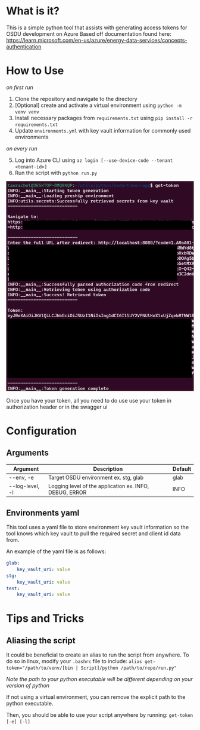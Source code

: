 # What is it?

This is a simple python tool that assists with generating access tokens for OSDU development on Azure
Based off documentation found here:
https://learn.microsoft.com/en-us/azure/energy-data-services/concepts-authentication

# How to Use

*on first run*

1. Clone the repository and navigate to the directory
2. [Optional] create and activate a virtual environment using `python -m venv venv`
3. Install necessary packages from `requirements.txt` using `pip install -r requirements.txt`
4. Update `environments.yml` with key vault information for commonly used environments

*on every run*

5. Log into Azure CLI using `az login [--use-device-code --tenant <tenant-id>]`
6. Run the script with `python run.py`

![Example Run](./example-run.png)

Once you have your token, all you need to do use use your token in authorization header or in the swagger ui

# Configuration

## Arguments

| Argument | Description | Default |
|----------|-------------|---------|
| --env, -e | Target OSDU environment ex. stg, glab | glab |
| --log-level, -l | Logging level of the application ex. INFO, DEBUG, ERROR | INFO |

## Environments yaml

This tool uses a yaml file to store environment key vault information so the tool knows which key vault to pull the required secret and client id data from.

An example of the yaml file is as follows:
```yaml
glab:
	key_vault_uri: value
stg:
	key_vault_uri: value
test:
	key_vault_uri: value
```

# Tips and Tricks

## Aliasing the script

It could be beneficial to create an alias to run the script from anywhere.
To do so in linux, modify your `.bashrc` file to include:
`alias get-token="/path/to/venv/[bin | Script]/python /path/to/repo/run.py"`

*Note the path to your python executable will be different depending on your version of python*

If not using a virtual environment, you can remove the explicit path to the python executable.

Then, you should be able to use your script anywhere by running:
`get-token [-e] [-l]`

